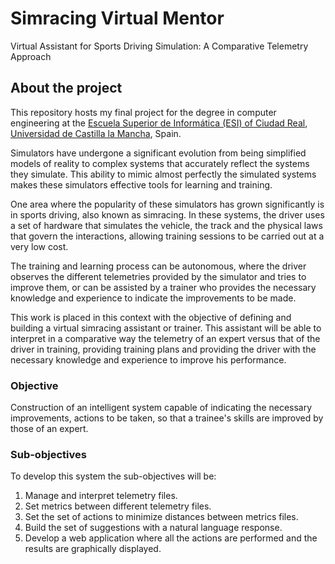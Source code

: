 # Simracing Virtual Mentor

Virtual Assistant for Sports Driving Simulation: A Comparative Telemetry Approach

## About the project

This repository hosts my final project for the degree in computer engineering at the [Escuela Superior de Informática (ESI) of Ciudad Real](https://esi.uclm.es), [Universidad de Castilla la Mancha](https://www.uclm.es), Spain.

Simulators have undergone a significant evolution from being simplified models of reality to complex systems that accurately reflect the systems they simulate.
This ability to mimic almost perfectly the simulated systems makes these simulators effective tools for learning and training.

One area where the popularity of these simulators has grown significantly is in sports driving, also known as simracing.
In these systems, the driver uses a set of hardware that simulates the vehicle, the track and the physical laws that govern the interactions, allowing training sessions to be carried out at a very low cost.

The training and learning process can be autonomous, where the driver observes the different telemetries provided by the simulator and tries to improve them, or can be assisted by a trainer who provides the necessary knowledge and experience to indicate the improvements to be made.

This work is placed in this context with the objective of defining and building a virtual simracing assistant or trainer. This assistant will be able to interpret in a comparative way the telemetry of an expert versus that of the driver in training, providing training plans and providing the driver with the necessary knowledge and experience to improve his performance.

### Objective

Construction of an intelligent system capable of indicating the necessary improvements, actions to be taken, so that a trainee's skills are improved by those of an expert.

### Sub-objectives

To develop this system the sub-objectives will be:

1. Manage and interpret telemetry files.
2. Set metrics between different telemetry files.
3. Set the set of actions to minimize distances between metrics files.
4. Build the set of suggestions with a natural language response.
5. Develop a web application where all the actions are performed and the results are graphically displayed.
